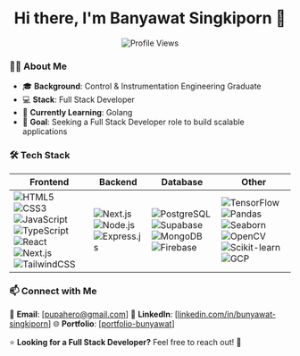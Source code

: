 <h1 align="center">Hi there, I'm Banyawat Singkiporn 👋</h1>

<p align="center">
  <img src="https://komarev.com/ghpvc/?username=Bunyawat-Sing&label=Profile%20Views&color=blue&style=flat" alt="Profile Views" />
</p>

### 👨‍💻 About Me
- 🎓 **Background**: Control & Instrumentation Engineering Graduate  
- 💻 **Stack**: Full Stack Developer
- 🚀 **Currently Learning**: Golang  
- 🎯 **Goal**: Seeking a Full Stack Developer role to build scalable applications  

### 🛠️ Tech Stack 

| Frontend | Backend | Database | Other |
|----------|---------|----------|-------|
| ![HTML5](https://img.shields.io/badge/HTML5-E34F26?style=for-the-badge&logo=html5&logoColor=white) ![CSS3](https://img.shields.io/badge/CSS3-1572B6?style=for-the-badge&logo=css3&logoColor=white) ![JavaScript](https://img.shields.io/badge/JavaScript-F7DF1E?style=for-the-badge&logo=javascript&logoColor=black) ![TypeScript](https://img.shields.io/badge/TypeScript-3178C6?style=for-the-badge&logo=typescript&logoColor=white) ![React](https://img.shields.io/badge/React-20232A?style=for-the-badge&logo=react&logoColor=61DAFB) ![Next.js](https://img.shields.io/badge/Next.js-000000?style=for-the-badge&logo=nextdotjs&logoColor=white) ![TailwindCSS](https://img.shields.io/badge/TailwindCSS-38B2AC?style=for-the-badge&logo=tailwind-css&logoColor=white) | ![Next.js](https://img.shields.io/badge/Next.js-000000?style=for-the-badge&logo=nextdotjs&logoColor=white) ![Node.js](https://img.shields.io/badge/Node.js-339933?style=for-the-badge&logo=nodedotjs&logoColor=white) ![Express.js](https://img.shields.io/badge/Express.js-000000?style=for-the-badge&logo=express&logoColor=white) | ![PostgreSQL](https://img.shields.io/badge/PostgreSQL-316192?style=for-the-badge&logo=postgresql&logoColor=white) ![Supabase](https://img.shields.io/badge/Supabase-3ECF8E?style=for-the-badge&logo=supabase&logoColor=white) ![MongoDB](https://img.shields.io/badge/MongoDB-47A248?style=for-the-badge&logo=mongodb&logoColor=white) ![Firebase](https://img.shields.io/badge/Firebase-FFCA28?style=for-the-badge&logo=firebase&logoColor=white) | ![TensorFlow](https://img.shields.io/badge/TensorFlow-FF6F00?style=for-the-badge&logo=tensorflow&logoColor=white) ![Pandas](https://img.shields.io/badge/Pandas-150458?style=for-the-badge&logo=pandas&logoColor=white) ![Seaborn](https://img.shields.io/badge/Seaborn-008080?style=for-the-badge&logo=seaborn&logoColor=white) ![OpenCV](https://img.shields.io/badge/OpenCV-5C3EE8?style=for-the-badge&logo=opencv&logoColor=white) ![Scikit-learn](https://img.shields.io/badge/Scikit--learn-F7931E?style=for-the-badge&logo=scikit-learn&logoColor=white) ![GCP](https://img.shields.io/badge/Google%20Cloud-4285F4?style=for-the-badge&logo=google-cloud&logoColor=white) |

### 📫 Connect with Me
📧 **Email**: [[pupahero@gmail.com](mailto:pupahero@gmail.com)]
💼 **LinkedIn**: [[linkedin.com/in/bunyawat-singkiporn](https://www.linkedin.com/in/bunyawat-singkiporn-747826252/)]
🌐 **Portfolio**: [[portfolio-bunyawat](https://portfolio-bunyawat.vercel.app/)]

⭐ **Looking for a Full Stack Developer?** Feel free to reach out! 🚀



